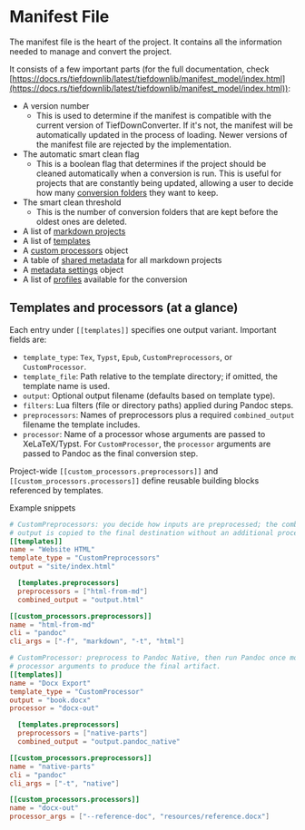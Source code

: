 # Manifest File

The manifest file is the heart of the project. It contains all the information
needed to manage and convert the project.

It consists of a few important parts (for the full documentation, check
[https://docs.rs/tiefdownlib/latest/tiefdownlib/manifest_model/index.html](https://docs.rs/tiefdownlib/latest/tiefdownlib/manifest_model/index.html)):

- A version number
  - This is used to determine if the manifest is compatible with the current
    version of TiefDownConverter. If it's not, the manifest will be
    automatically updated in the process of loading. Newer versions of the
    manifest file are rejected by the implementation.
- The automatic smart clean flag
  - This is a boolean flag that determines if the project should be cleaned
    automatically when a conversion is run. This is useful for projects that
    are constantly being updated, allowing a user to decide how many
    [conversion folders](#conversion-folders) they want to keep.
- The smart clean threshold
  - This is the number of conversion folders that are kept before the oldest
    ones are deleted.
- A list of [markdown projects](#markdown-projects)
- A list of [templates](#templates)
- A [custom processors](#custom-processors) object
- A table of [shared metadata](#shared-metadata) for all markdown projects
- A [metadata settings](#metadata-settings) object
- A list of [profiles](#profiles) available for the conversion

## Templates and processors (at a glance)

Each entry under `[[templates]]` specifies one output variant. Important fields are:

- `template_type`: `Tex`, `Typst`, `Epub`, `CustomPreprocessors`, or `CustomProcessor`.
- `template_file`: Path relative to the template directory; if omitted, the template name is used.
- `output`: Optional output filename (defaults based on template type).
- `filters`: Lua filters (file or directory paths) applied during Pandoc steps.
- `preprocessors`: Names of preprocessors plus a required `combined_output` filename the
  template includes.
- `processor`: Name of a processor whose arguments are passed to XeLaTeX/Typst.
  For `CustomProcessor`, the `processor` arguments are passed to Pandoc as the
  final conversion step.

Project-wide `[[custom_processors.preprocessors]]` and `[[custom_processors.processors]]` define
reusable building blocks referenced by templates.

Example snippets

```toml
# CustomPreprocessors: you decide how inputs are preprocessed; the combined
# output is copied to the final destination without an additional processor step.
[[templates]]
name = "Website HTML"
template_type = "CustomPreprocessors"
output = "site/index.html"

  [templates.preprocessors]
  preprocessors = ["html-from-md"]
  combined_output = "output.html"

[[custom_processors.preprocessors]]
name = "html-from-md"
cli = "pandoc"
cli_args = ["-f", "markdown", "-t", "html"]

# CustomProcessor: preprocess to Pandoc Native, then run Pandoc once more with
# processor arguments to produce the final artifact.
[[templates]]
name = "Docx Export"
template_type = "CustomProcessor"
output = "book.docx"
processor = "docx-out"

  [templates.preprocessors]
  preprocessors = ["native-parts"]
  combined_output = "output.pandoc_native"

[[custom_processors.preprocessors]]
name = "native-parts"
cli = "pandoc"
cli_args = ["-t", "native"]

[[custom_processors.processors]]
name = "docx-out"
processor_args = ["--reference-doc", "resources/reference.docx"]
```
